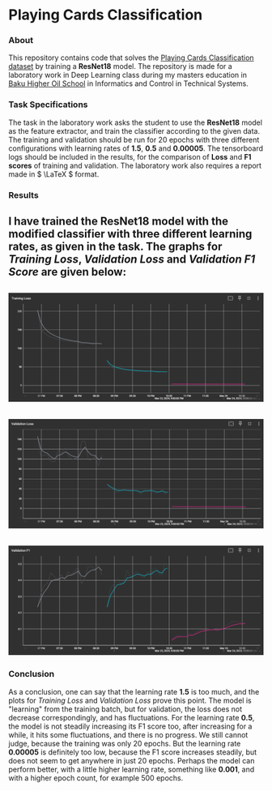 # Playing Cards Classification
### About
This repository contains code that solves the [Playing Cards Classification dataset](https://www.kaggle.com/datasets/gpiosenka/cards-image-datasetclassification) by training a **ResNet18** model. The repository is made for a laboratory work in Deep Learning class during my masters education in [Baku Higher Oil School](https://bhos.edu.az/) in Informatics and Control in Technical Systems.


### Task Specifications
The task in the laboratory work asks the student to use the **ResNet18** model as the feature extractor, and train the classifier according to the given data. The training and validation should be run for 20 epochs with three different configurations with learning rates of **1.5**, **0.5** and **0.00005**. The tensorboard logs should be included in the results, for the comparison of **Loss** and **F1 scores** of training and validation. The laboratory work also requires a report made in $` \LaTeX `$ format.


### Results
I have trained the **ResNet18** model with the modified classifier with three different learning rates, as given in the task. The graphs for *Training Loss*, *Validation Loss* and *Validation F1 Score* are given below:
---
![Training Loss for 3 different learning rates](tensorboard_plots/TrainingLoss.png)
---
![Validation Loss for 3 different learning rates](tensorboard_plots/ValidationLoss.png)
---
![Validation F1 Score for 3 different learning rates](tensorboard_plots/ValidationF1.png)
---

### Conclusion
As a conclusion, one can say that the learning rate **1.5** is too much, and the plots for *Training Loss* and *Validation Loss* prove this point. The model is "learning" from the training batch, but for validation, the loss does not decrease correspondingly, and has fluctuations. For the learning rate **0.5**, the model is not steadily increasing its F1 score too, after increasing for a while, it hits some fluctuations, and there is no progress. We still cannot judge, because the training was only 20 epochs. But the learning rate **0.00005** is definitely too low, because the F1 score increases steadily, but does not seem to get anywhere in just 20 epochs. Perhaps the model can perform better, with a little higher learning rate, something like **0.001**, and with a higher epoch count, for example 500 epochs.
